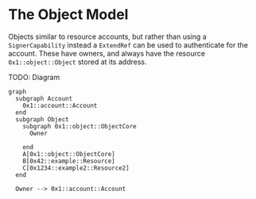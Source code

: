 # The Object Model

Objects similar to resource accounts, but rather than using a `SignerCapability` instead a `ExtendRef`
can be used to authenticate for the account. These have owners, and always have the resource `0x1::object::Object`
stored at its address.

TODO: Diagram


```mermaid
graph
  subgraph Account
    0x1::account::Account
  end
  subgraph Object
    subgraph 0x1::object::ObjectCore
      Owner
      
    end
    A[0x1::object::ObjectCore]
    B[0x42::example::Resource]
    C[0x1234::example2::Resource2]
  end
  
  Owner --> 0x1::account::Account
```